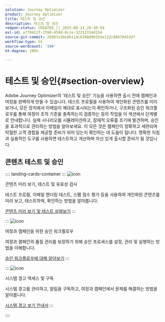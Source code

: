 ```yaml
---
solution: Journey Optimizer
product: Journey Optimizer
title: 테스트 및 승인
description: 테스트 및 승인
redpen-status: CREATED_||_2025-08-11_20-30-59
exl-id: a770412f-2f80-459d-8cce-32212154d154
source-git-commit: 2b907a3be8b11ac6308d0b563e122c88478d1d37
workflow-type: ht
source-wordcount: '190'
ht-degree: 100%

---
```


# 테스트 및 승인{#section-overview}

Adobe Journey Optimizer의 &#39;테스트 및 승인&#39; 기능을 사용하면 출시 전에 캠페인과 여정을 완벽하게 만들 수 있습니다. 테스트 프로필을 사용하여 개인화된 콘텐츠를 미리 보거나, 모든 장치에서 이메일이 제대로 표시되는지 확인하거나, 구조화된 승인 워크플로우를 통해 여정이 조직 기준을 충족하는지 검증하는 등의 작업을 이 섹션에서 단계별로 안내합니다. 실제 시나리오를 시뮬레이션하고, 잠재적 오류를 조기에 발견하며, 승인을 효과적으로 관리하는 방법을 알아보세요. 이 모든 것은 캠페인이 정확하고 세련되며 탁월한 고객 경험을 제공할 준비가 되어 있는지 확인하는 데 도움이 됩니다. 명확한 지침과 실용적인 도구를 사용하면 테스트하고 개선하며 자신 있게 출시할 준비가 될 것입니다.

## 콘텐츠 테스트 및 승인

:::: landing-cards-container
:::
![icon](https://cdn.experienceleague.adobe.com/icons/list-check.svg)

콘텐츠 미리 보기, 테스트 및 유효성 검사

테스트 프로필, 이메일 렌더링 테스트, 스팸 점수 평가 등을 사용하여 개인화된 콘텐츠를 미리 보고, 테스트하며, 확인하는 방법을 알아봅니다.

[콘텐츠 미리 보기 및 테스트 살펴보기](preview-test-landing-page.md)
:::

:::
![icon](https://cdn.experienceleague.adobe.com/icons/gear.svg)

여정과 캠페인을 위한 승인 워크플로우

여정과 캠페인의 품질 관리를 보장하기 위해 승인 프로세스를 설정, 관리 및 실행하는 방법을 이해합니다.

[승인 워크플로우에 대해 알아보기](approve-landing-page.md)
:::

:::
![icon](https://cdn.experienceleague.adobe.com/icons/bell.svg)

시스템 경고 액세스 및 구독

시스템 경고를 관리하고, 알림을 구독하고, 여정과 캠페인에서 문제를 해결하는 방법을 알아봅니다.

[시스템 경고 보기 안내서](../using/reports/alerts.md)
:::

::::
